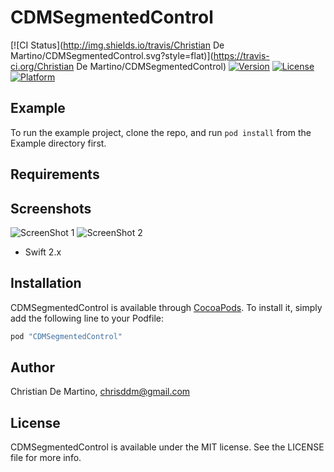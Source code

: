 # CDMSegmentedControl

[![CI Status](http://img.shields.io/travis/Christian De Martino/CDMSegmentedControl.svg?style=flat)](https://travis-ci.org/Christian De Martino/CDMSegmentedControl)
[![Version](https://img.shields.io/cocoapods/v/CDMSegmentedControl.svg?style=flat)](http://cocoapods.org/pods/CDMSegmentedControl)
[![License](https://img.shields.io/cocoapods/l/CDMSegmentedControl.svg?style=flat)](http://cocoapods.org/pods/CDMSegmentedControl)
[![Platform](https://img.shields.io/cocoapods/p/CDMSegmentedControl.svg?style=flat)](http://cocoapods.org/pods/CDMSegmentedControl)

## Example

To run the example project, clone the repo, and run `pod install` from the Example directory first.

## Requirements

## Screenshots

![ScreenShot 1](https://raw.github.com/christ776/CDMSegmentedControl/images/screenshots/1.png)
![ScreenShot 2](https://raw.github.com/christ776/CDMSegmentedControl/images/screenshots/2.png)

- Swift 2.x

## Installation

CDMSegmentedControl is available through [CocoaPods](http://cocoapods.org). To install
it, simply add the following line to your Podfile:

```ruby
pod "CDMSegmentedControl"
```

## Author

Christian De Martino, chrisddm@gmail.com

## License

CDMSegmentedControl is available under the MIT license. See the LICENSE file for more info.
